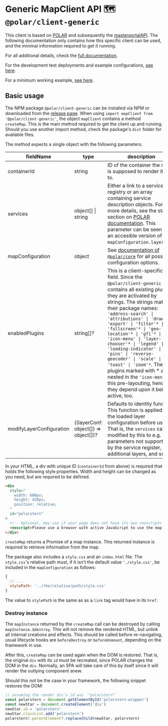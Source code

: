 # Generic MapClient API 🗺️ `@polar/client-generic`

This client is based on [POLAR](https://github.com/Dataport/polar) and subsequently the [masterportalAPI](https://bitbucket.org/geowerkstatt-hamburg/masterportalapi/src/master/). The following documentation only contains how this specific client can be used, and the minimal information required to get it running.

For all additional details, check the [full documentation](https://dataport.github.io/polar/docs/generic/client-generic.html).

For the development test deployments and example configurations, [see here](https://dataport.github.io/polar#plugin-gallery).

For a minimum working example, [see here](https://github.com/dopenguin/polar-fossgis-2024).

## Basic usage

The NPM package `@polar/client-generic` can be installed via NPM or downloaded from the [release page](https://github.com/Dataport/polar/releases). When using `import mapClient from '@polar/client-generic'`, the object `mapClient` contains a method `createMap`. This is the main method required to get the client up and running. Should you use another import method, check the package's `dist` folder for available files.

The method expects a single object with the following parameters.

| fieldName | type | description |
| - | - | - |
| containerId | string | ID of the container the map is supposed to render itself to. |
| services | object[] \| string | Either a link to a service registry or an array containing service description objects. For more details, see the startup section on [POLAR documentation](https://dataport.github.io/polar/documentation.html#configuration). This parameter can be seen as an accesible version of `mapConfiguration.layerConf`. |
| mapConfiguration | object | See [documentation of `@polar/core`](https://dataport.github.io/polar/docs/generic/core.html) for all possible configuration options. |
| enabledPlugins  | string[]? | This is a client-specific field. Since the `@polar/client-generic` client contains all existing plugins, they are activated by strings. The strings match their package names: `'address-search' \| 'attributions' \| 'draw'* \| 'export' \| 'filter'* \| 'fullscreen'* \| 'geo-location'* \| 'gfi'* \| 'icon-menu' \| 'layer-chooser'* \| 'legend' \| 'loading-indicator' \| 'pins' \| 'reverse-geocoder' \| 'scale' \| 'toast' \| 'zoom'*`. The plugins marked with * are nested in the `'icon-menu'` in this pre-layouting, hence they depend upon it being active, too. |
| modifyLayerConfiguration | ((layerConf: object[]) => object[])? | Defaults to identity function. This function is applied to the loaded layer configuration before usage. That is, the `services` can be modified by this to e.g. set parameters not supported by the service register, add additional layers, and so on. |

In your HTML, a div with unique ID (`containerId` from above) is required that holds the following style properties. Width and height can be changed as you need, but are required to be defined.

```html
<div
  style="
    width: 680px;
    height: 420px;
    position: relative;
  "
  id="polarstern"
>
  <!-- Optional, may use if your page does not have its own <noscript> information -->
  <noscript>Please use a browser with active JavaScript to use the map client.</noscript>
</div>
```

`createMap` returns a Promise of a map instance. This returned instance is required to retrieve information from the map.

The package also includes a `style.css` and an `index.html` file. The `style.css`'s relative path must, if it isn't the default value `'./style.css'`, be included in the `mapConfiguration` as follows:

```js
{
  // ...
  stylePath: '../the/relative/path/style.css'
}
```

The value to `stylePath` is the same as as a `link` tag would have in its `href`.

### Destroy instance

The `mapInstance` returned by the `createMap` call can be destroyed by calling `mapInstance.$destroy`. This will not remove the rendered HTML, but unlink all internal creations and effects. This should be called before re-navigating, usual lifecycle hooks are `beforeDestroy` or `beforeUnmount`, depending on the framework in use.

After this, `createMap` can be used again when the DOM is restored. That is, the original `div` with its `id` must be recreated, since POLAR changes the DOM in the `div`. Normally, an SPA will take care of this by itself since it will render the outlying component anew.

Should this not be the case in your framework, the following snippet restores the DOM:

```js
// assuming the render div's id was `"polarstern"`
const polarstern = document.getElementById('polarstern-wrapper')
const newStar = document.createElement('div')
newStar.id = 'polarstern'
newStar.classList.add('polarstern')
polarstern?.parentElement?.replaceChild(newStar, polarstern)
```
